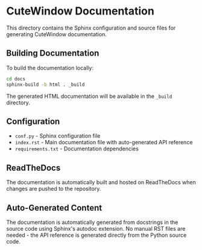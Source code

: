 # CuteWindow Documentation

This directory contains the Sphinx configuration and source files for generating CuteWindow documentation.

## Building Documentation

To build the documentation locally:

```bash
cd docs
sphinx-build -b html . _build
```

The generated HTML documentation will be available in the `_build` directory.

## Configuration

- `conf.py` - Sphinx configuration file
- `index.rst` - Main documentation file with auto-generated API reference
- `requirements.txt` - Documentation dependencies

## ReadTheDocs

The documentation is automatically built and hosted on ReadTheDocs when changes are pushed to the repository.

## Auto-Generated Content

The documentation is automatically generated from docstrings in the source code using Sphinx's autodoc extension. No manual RST files are needed - the API reference is generated directly from the Python source code.

